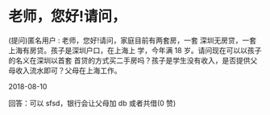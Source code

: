 # 老师，您好!请问，

(提问)匿名用户 : 老师，您好!请问，家庭目前有两套房，一套 深圳无房贷，一套上海有房贷。孩子是深圳户口，在上海上 学，今年满 18 岁。请问现在可以以孩子的名义在深圳以首套 首贷的方式买二手房吗？孩子是学生没有收入，是否提供父 母收入流水即可？父母在上海工作。

2018-08-10

回答：可以 sfsd，银行会让父母加 db 或者共借(0 赞)